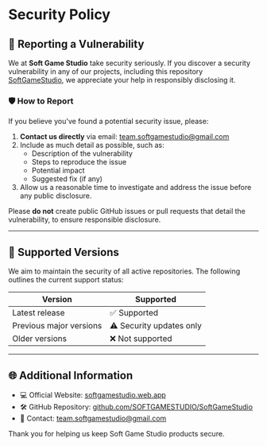 # Security Policy

## 📢 Reporting a Vulnerability

We at **Soft Game Studio** take security seriously. If you discover a security vulnerability in any of our projects, including this repository [SoftGameStudio](https://github.com/SOFTGAMESTUDIO/SoftGameStudio), we appreciate your help in responsibly disclosing it.

### 🛡️ How to Report

If you believe you've found a potential security issue, please:

1. **Contact us directly** via email: [team.softgamestudio@gmail.com](mailto:team.softgamestudio@gmail.com)
2. Include as much detail as possible, such as:
   - Description of the vulnerability
   - Steps to reproduce the issue
   - Potential impact
   - Suggested fix (if any)
3. Allow us a reasonable time to investigate and address the issue before any public disclosure.

Please **do not** create public GitHub issues or pull requests that detail the vulnerability, to ensure responsible disclosure.

---

## 🔐 Supported Versions

We aim to maintain the security of all active repositories. The following outlines the current support status:

| Version        | Supported          |
|----------------|-------------------|
| Latest release | ✅ Supported       |
| Previous major versions | ⚠️ Security updates only |
| Older versions | ❌ Not supported   |

---

## 🌐 Additional Information

- 💻 Official Website: [softgamestudio.web.app](https://softgamestudios.web.app)
- 🛠️ GitHub Repository: [github.com/SOFTGAMESTUDIO/SoftGameStudio](https://github.com/SOFTGAMESTUDIO/SoftGameStudio)
- 📧 Contact: [team.softgamestudio@gmail.com](mailto:team.softgamestudio@gmail.com)

Thank you for helping us keep Soft Game Studio products secure.
